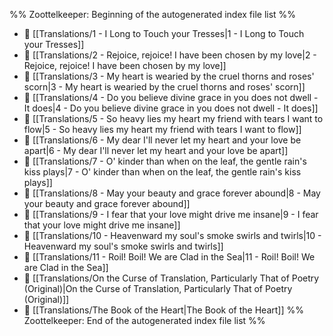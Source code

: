 %% Zoottelkeeper: Beginning of the autogenerated index file list  %%
- 📄 [[Translations/1 - I Long to Touch your Tresses|1 - I Long to Touch your Tresses]]
- 📄 [[Translations/2 - Rejoice, rejoice! I have been chosen by my love|2 - Rejoice, rejoice! I have been chosen by my love]]
- 📄 [[Translations/3 - My heart is wearied by the cruel thorns and roses' scorn|3 - My heart is wearied by the cruel thorns and roses' scorn]]
- 📄 [[Translations/4 - Do you believe divine grace in you does not dwell - It does|4 - Do you believe divine grace in you does not dwell - It does]]
- 📄 [[Translations/5 - So heavy lies my heart my friend with tears I want to flow|5 - So heavy lies my heart my friend with tears I want to flow]]
- 📄 [[Translations/6 - My dear I'll never let my heart and your love be apart|6 - My dear I'll never let my heart and your love be apart]]
- 📄 [[Translations/7 - O' kinder than when on the leaf, the gentle rain's kiss plays|7 - O' kinder than when on the leaf, the gentle rain's kiss plays]]
- 📄 [[Translations/8 - May your beauty and grace forever abound|8 - May your beauty and grace forever abound]]
- 📄 [[Translations/9 - I fear that your love might drive me insane|9 - I fear that your love might drive me insane]]
- 📄 [[Translations/10 - Heavenward my soul's smoke swirls and twirls|10 - Heavenward my soul's smoke swirls and twirls]]
- 📄 [[Translations/11 - Roil! Boil! We are Clad in the Sea|11 - Roil! Boil! We are Clad in the Sea]]
- 📄 [[Translations/On the Curse of Translation, Particularly That of Poetry (Original)|On the Curse of Translation, Particularly That of Poetry (Original)]]
- 📄 [[Translations/The Book of the Heart|The Book of the Heart]]
%% Zoottelkeeper: End of the autogenerated index file list  %%
